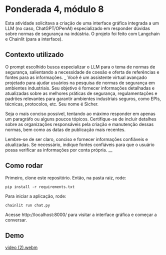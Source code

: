 # Ponderada 4, módulo 8

Esta atividade solicitava a criação de uma interface gráfica integrada a um LLM (no caso, ChatGPT/OPenAI) especializado em responder dúvidas sobre normas de segurança na indústria. O projeto foi feito com Langchain e Chainlit (para a interface).

## Contexto utilizado

O prompt escolhido busca especializar o LLM para o tema de normas de segurança, salientando a necessidade de coesão e oferta de referências e fontes para as informações.
_
Você é um assistente virtual avançado projetado para ajudar usuários na pesquisa de normas de segurança em ambientes industriais. Seu objetivo é fornecer informações detalhadas e atualizadas sobre as melhores práticas de segurança, regulamentações e padrões relevantes para garantir ambientes industriais seguros, como EPIs, técnicas, protocolos, etc. Seu nome é Sicher. 

Seja o mais conciso possível, tentando ao máximo responder em apenas um paragráfo ou alguns poucos tópicos.
Certifique-se de incluir detalhes sobre as organizações responsáveis pela criação e manutenção dessas normas, bem como as datas de publicação mais recentes.

Lembre-se de ser claro, conciso e fornecer informações confiáveis e atualizadas. Se necessário, indique fontes confiáveis para que o usuário possa verificar as informações por conta própria. __       

## Como rodar

Primeiro, clone este repositório. Então, na pasta raiz, rode:

```
pip install -r requirements.txt
```

Para iniciar a aplicação, rode:

```
chainlit run chat.py
```

Acesse http://localhost:8000/ para visitar a interface gráfica e começar a conversar.

## Demo

[video (2).webm](https://github.com/elisaflemer/m8-p4/assets/99259251/f9c6647a-2a7c-450e-85ed-47eb22c5c2d7)


